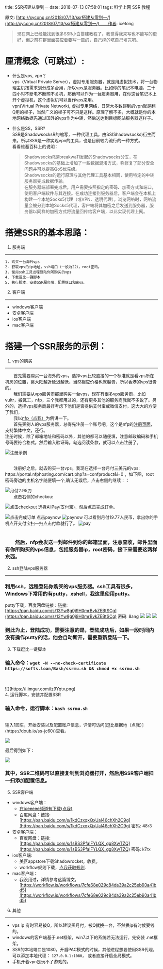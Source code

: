 title: SSR搭建从零到一
date: 2018-07-13 07:58:01
tags: 科学上网 SSR 教程

原文: [http://xycong.cn/2018/07/13/ssr搭建从零到一/](http://xycong.cn/2018/07/13/ssr搭建从零到一/)　　作者: icetong

>现在网上已经能找到很多SSR小白搭建教程了，我觉得我来写也不能写的更好，但之前在群里面答应着要写一篇的，自己挖的坑自己填完吧。

# 厘清概念（可跳过）:
- 什么是vps, vpn？</br>
vps（Virtual Private Server），虚拟专用服务器，就是用虚拟技术，将一台物理主机按需求划分成多台用，所以vps是服务器。比如你的笔记本电脑，二十四小时不断电不断网不关机，那他可以作为一台服务器用，在你这台笔记本上开个虚拟机，这个虚拟机可以当作vps来用。</br>
vpn(Virtual Private Network), 虚拟专用网络，日常大多数谈到的vpn就是翻Q用的梯子，当然广义的梯子可不只是这样。原理了解不多，大概就是你的本地网络数据先通过国外的vps作为中转，然后送达到目标网站服务器这样子。

- 什么是SS，SSR?</br>
SSR是ShadowsocksR的缩写，一种代理工具，由SS(Shadowsocks)衍生而来。所以SSR是一种实现vpn的工具，也是目前较为流行的一种方式。</br>看看维基百科上的说明：
	>ShadowsocksR是breakwa11发起的Shadowsocks分支，在Shadowsocks的基础上增加了一些数据混淆方式，称修复了部分安全问题并可以提高QoS优先级。</br>
	>Shadowsocks的运行原理与其他代理工具基本相同，使用特定的中转服务器完成数据传输。</br>
	>在服务器端部署完成后，用户需要按照指定的密码、加密方式和端口，使用客户端软件与其连接。在成功连接到服务器后，客户端会在本机上构建一个本地Socks5代理（或VPN、透明代理）。浏览网络时，网络流量会被分到本地Socks5代理，客户端将其加密之后发送到服务器，服务器以同样的加密方式将流量回传给客户端，以此实现代理上网。</br>

# 搭建SSR的基本思路：
1. 服务端
---
	1. 购买一台海外vps
	2. 获取vps的ip地址，ssh端口（一般为22），root密码。
	3. 使用ssh工具远程登陆你所购买的vps
	4. 下载逗比一键脚本
	5. 执行脚本，安装SSR服务端，配置端口和密码。

2. 客户端
---
- windows客户端 
- 安卓客户端
- ios客户端
- mac客户端

# 搭建一个SSR服务的示例：
1. vps的购买
---
&emsp;&emsp;首先需要购买一台海外的vps，选择vps比较直接的一个标准就是看vps所在机房的位置，离大陆越近延迟越低，当然相应价格也就越贵，所以香港的vps很贵的。</br>
&emsp;&emsp;我们需要从vps服务商那里购买一台vps，现在有很多vps服务商，比如vultr，搬瓦工，nfp，三个我都用过的，还有更多其他的服务商我就不多说了。另外的，选择vps服务商最好考虑下他们是否提供支付宝或微信支付，这大大的方便了我们。</br>
&emsp;&emsp;我以[nfp（点我）](https://www.nfphosting.com/)为例讲一下。</br>
&emsp;&emsp;首先买别人的vps服务器，总得先注册一个账号吧。这个是nfp的[注册页面](https://portal.nfphosting.com/register.php?language=chinese)，支持繁体中文，还行。</br>
注册时候，除了邮箱地址和密码以外，其他的都可以随便填，注意邮政编码和手机号码要符合格式，然后输入验证码，勾选阅读条款，就可以点击注册了。

![注册示例](https://i.imgur.com/bMoX0mE.png)

</br>
&emsp;&emsp;注册好之后，就去购买一台vps。我现在选择一台月付三美元的vps: https://portal.nfphosting.com/cart.php?a=confproduct&i=0 ，如下图，root密码旁边的主机名字随便填一个,确认无误后，点击右侧的继续：：

![月付2.95刀](https://i.imgur.com/5JzMXcZ.png)
</br>
&emsp;&emsp;点击右侧的checkou:

![点击checkout](https://i.imgur.com/8zaQbGo.png)
选择AliPay(支付宝)，然后点击完成订单。

![点击完成订单](https://i.imgur.com/ejgmDDX.png)
点击paynow
![paynow](https://i.imgur.com/epyhW2b.png)
可以看到月付19.77人民币，拿出你的手机点开支付宝扫一扫点击付款就行了。
![pay](https://i.imgur.com/FZWvIrN.png)
</br>
</br>
### &emsp;&emsp;然后，nfp会发送一封邮件到你的邮箱里面，注意查收，邮件里面有你所购买的vps信息，包括服务器ip，root密码，接下来需要这两样东西。

2. ssh登陆vps服务器
---
### 利用ssh，远程登陆你购买的vps服务器。ssh工具有很多，Windows下常用的有putty，xshell，我这里使用putty。
putty下载，百度网盘链接：链接: [https://pan.baidu.com/s/13Yw8g0j9H0mrBvkZEBtSCg](https://pan.baidu.com/s/13Yw8g0j9H0mrBvkZEBtSCg) 密码: 8ang
![](https://i.imgur.com/J8TDm9F.png)
![](https://i.imgur.com/qAG0B60.png)
![](https://i.imgur.com/WnbSFHz.png)

### 到此为止，登陆成功，需要注意的是，登陆成功后，如果一段时间内没有操作putty的话，他会自动断开，需要重新登陆一下。

3. 下载逗比一键脚本

### 输入命令：`wget -N --no-check-certificate https://softs.loan/Bash/ssrmu.sh && chmod +x ssrmu.sh`
</br>
</br>
![](https://i.imgur.com/iz9Yqtv.png)
</br>
4. 运行脚本，安装并配置SSR

### 输入命令，运行脚本：`bash ssrmu.sh`
</br>
输入1回车，开始安装以及配置账户信息，详情可访问[逗比根据地（点我）](https://doub.io/ss-jc60/)查看。

![](https://i.imgur.com/6or1bh7.png)


最后得到如下：

![](https://i.imgur.com/QYkLHjK.png)
</br>
### 其中，SSR二维码可以直接复制到浏览器打开，然后用SSR客户端扫一扫添加配置信息。

5. SSR客户端

- windows客户端：</br>
	- [在iceeeee频道有下载(点我)](https://t.me/TumblrSpider/474)</br>
	- 百度网盘：链接: [https://pan.baidu.com/s/1kdCzxqxQxUaI46chXh2C9g](https://pan.baidu.com/s/1kdCzxqxQxUaI46chXh2C9g) 密码: 48r3
- 安卓客户端：</br>
	- 百度网盘：链接: [https://pan.baidu.com/s/1sBS3PfaIFYLQX_gg8XwTZQ](https://pan.baidu.com/s/1sBS3PfaIFYLQX_gg8XwTZQ) 密码: k7rx
- ios客户端: </br>
	- 美区appstore下载Shadowrocket，收费。
	- workflow规则下载，[点我获取规则](https://workflow.is/workflows/7cfe68e029c84da39a2c25eb90a41bd5).
- mac客户端：
	- 我没用过，详情参考这篇博文， [https://workflow.is/workflows/7cfe68e029c84da39a2c25eb90a41bd5](https://workflow.is/workflows/7cfe68e029c84da39a2c25eb90a41bd5)

6. 其他
---
- vps ip 有时容易被Q，所以建议买月付，被Q就换一台，不然换ip有时候要钱的。
- windows的客户端基于.net框架，win7以下的系统若无法运行，先安装 .net框架。
- SSR的本地端口是1080，开启PAC模式的时候，其他进程想要使用SSR代理，可以添加本地代理： `127.0.0.1:1080`， 或者直接开启全局模式。
- 手机开着vpn是玩不了游戏的。


